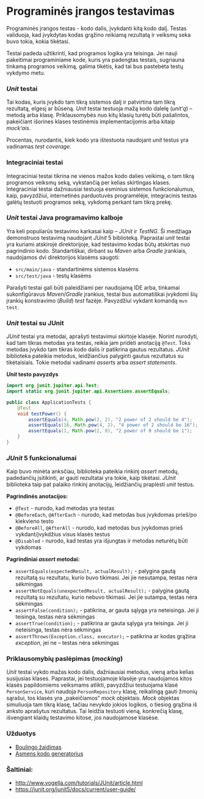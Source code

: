 # Programinės įrangos testavimas
Programinės įrangos testas - kodo dalis, įvykdanti kitą kodo dalį. Testas validuoja, kad įvykdytas kodas grąžino reikiamą rezultatą ir veiksmų seka buvo tokia, kokia tikėtasi.  

Testai padeda užtikrinti, kad programos logika yra teisinga. Jei nauji pakeitimai programiniame kode, kuris yra padengtas testais, sugriauna tinkamą programos veikimą,  galima tikėtis, kad tai bus pastebėta testų vykdymo metu.

### *Unit* testai
Tai kodas, kuris įvykdo tam tikrą sistemos dalį ir patvirtina tam tikrą rezultatą, elgesį ar būseną. *Unit* testai testuoja mažą kodo dalelę (*unit‘ą*) – metodą arba klasę. Priklausomybės nuo kitų klasių turėtų būti pašalintos, pakeičiant išorines klases testinėmis implementacijomis arba kitaip *mock‘ais*.

Procentas, nurodantis, kiek kodo yra ištestuota naudojant *unit* testus yra vadinamas *test coverage*.

### Integraciniai testai
Integraciniai testai tikrina ne vienos mažos kodo dalies veikimą, o tam tikrą programos veiksmų seką, vykstančią per kelias skirtingas klases. Integraciniai testai dažniausiai testuoja esminius sistemos funkcionalumus, kaip, pavyzdžiui, internetinės parduotuvės programėlėje, integracinis testas galėtų testuoti programos seką, vykdomą perkant tam tikrą prekę.

### *Unit* testai Java programavimo kalboje
Yra keli populiarūs testavimo karkasai kaip – *JUnit* ir *TestNG*. Ši medžiaga demonstruos testavimą naudojant *JUnit* 5 biblioteką.
Paprastai *unit*  testai yra kuriami atskiroje direktorijoje, kad testavimo kodas būtų atskirtas nuo pagrindinio kodo. Standartiškai, dirbant su *Maven* arba *Gradle* įrankiais, naudojamos dvi direktorijos klasėms saugoti:
-	`src/main/java` - standartinėms sistemos klasėms 
-	`src/test/java` - testų klasėms

Parašyti testai gali būti paleidžiami per naudojamą IDE arba, tinkamai sukonfigūravus *Maven*/*Gradle* įrankius, testai bus automatiškai įvykdomi šių įrankių konstravimo (*Build*) *test* fazėje. Pavyzdžiui vykdant komandą `mvn test`.


### *Unit* testai su JUnit
*JUnit* testai yra metodai, aprašyti testavimui skirtoje klasėje. Norint nurodyti, kad tam tikras metodas yra testas, reikia jam pridėti anotaciją `@Test`. Toks metodas įvykdo tam tikras kodo dalis ir patikrina gautus rezultatus. *JUnit* biblioteka pateikia metodus, leidžiančius palyginti gautus rezultatus su tikėtaisiais. Tokie metodai vadinami *asserts* arba *assert statements*.

***Unit* testo pavyzdys**
```java
import org.junit.jupiter.api.Test;
import static org.junit.jupiter.api.Assertions.assertEquals;

public class ApplicationTests {
    @Test
    void testPower() {
        assertEquals(4, Math.pow(2, 2), "2 power of 2 should be 4");
        assertEquals(16, Math.pow(4, 2), "4 power of 2 should be 16");
        assertEquals(1, Math.pow(2, 0), "2 power of 0 should be 1");
    }
}
```

### *JUnit* 5 funkcionalumai
Kaip buvo minėta anksčiau, biblioteka pateikia rinkinį *assert* metodų, padedančių įsitikinti, ar gauti rezultatai yra tokie, kaip tikėtasi. *JUnit* biblioteka taip pat palaiko rinkinį anotacijų, leidžiančių praplėsti *unit* testus.

**Pagrindinės anotacijos:**
-	`@Test` - nurodo, kad metodas yra testas
-	`@BeforeEach`, `@AfterEach` - nurodo, kad metodas bus įvykdomas prieš/po kiekvieno testo
-	`@BeforeAll`, `@AfterAll` - nurodo, kad metodas bus įvykdomas prieš vykdant/įvykdžius visus klasės testus
-	`@Disabled` - nurodo, kad testas yra išjungtas ir metodas neturėtų būti vykdomas

**Pagrindiniai *assert* metodai:**
-	`assertEquals(expectedResult, actualResult);` - palygina gautą rezultatą su rezultatu, kurio buvo tikimasi. Jei jie nesutampa, testas nėra sėkmingas
-	`assertNotEquals(unexpectedResult, actualResult);` - palygina gautą rezultatą su rezultatu, kurio nebuvo tikimasi. Jei jie sutampa, testas nėra sėkmingas
-	`assertFalse(condition);` - patikrina, ar gauta sąlyga yra neteisinga. Jei ji teisinga, testas nėra sėkmingas
-	`assertTrue(condition);` - patikrina ar gauta sąlyga yra teisinga. Jei ji neteisinga, testas nėra sėkmingas
-	`assertThrows(Exception.class, executor);` – patikrina ar kodas grąžina *exception*, jei ne – testas nėra sėkmingas

### Priklausomybių paslėpimas (*mocking*)
*Unit* testai vykdo mažas kodo dalis, dažniausiai metodus, vieną arba kelias susijusias klases. 
Paprastai, jei testuojamoje klasėje yra naudojamos kitos klasės papildomiems veiksmams atlikti,  pavyzdžiui testuojama klasė `PersonService`, kuri naudoja `PersonRepository` klasę, reikalingą gauti žmonių sąrašui, tos klasės yra „pakeičiamos“ *mock* objektais.  *Mock* objektas simuliuoja tam tikrą klasę, tačiau nevykdo jokios logikos, o tiesiog grąžina iš anksto aprašytus rezultatus. Tai leidžia testuoti vieną, konkrečią klasę, išvengiant klaidų testavimo kitose, jos naudojamose klasėse.

### Užduotys
-   [Boulingo žaidimas](exercises/bowling-game.md)
-	[Asmens kodo generatorius](exercises/official-id-generator.md)	
### Šaltiniai: 
-	http://www.vogella.com/tutorials/JUnit/article.html
-	https://junit.org/junit5/docs/current/user-guide/
